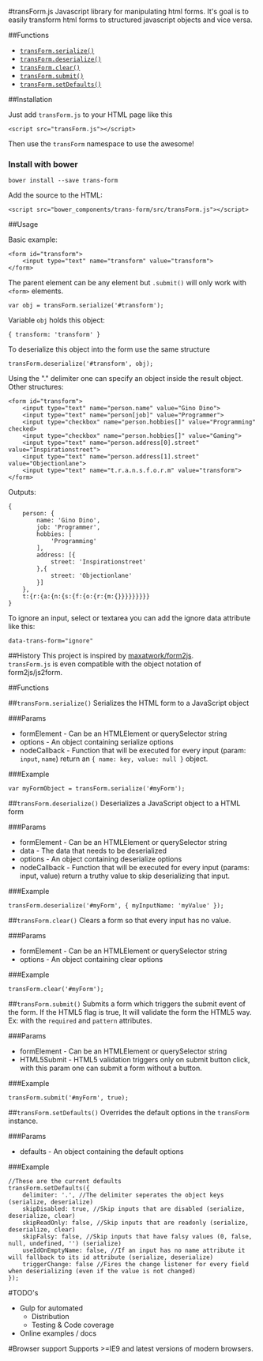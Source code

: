 #transForm.js
Javascript library for manipulating html forms.
It's goal is to easily transform html forms to structured javascript objects and vice versa.

##Functions

- [`transForm.serialize()`](#serialize)
- [`transForm.deserialize()`](#deserialize)
- [`transForm.clear()`](#clear)
- [`transForm.submit()`](#submit)
- [`transForm.setDefaults()`](#setdefaults)

##Installation

Just add `transForm.js` to your HTML page like this

	<script src="transForm.js"></script>
    
Then use the `transForm` namespace to use the awesome!


### Install with bower

    bower install --save trans-form
    
Add the source to the HTML:
    
    <script src="bower_components/trans-form/src/transForm.js"></script>

##Usage

Basic example:

	<form id="transform">
		<input type="text" name="transform" value="transform">
	</form>

The parent element can be any element but `.submit()` will only work with `<form>` elements.

	var obj = transForm.serialize('#transform');

Variable `obj` holds this object:

	{ transform: 'transform' }

To deserialize this object into the form use the same structure

	transForm.deserialize('#transform', obj);

Using the "." delimiter one can specify an object inside the result object.
Other structures:

	<form id="transform">
		<input type="text" name="person.name" value="Gino Dino">
		<input type="text" name="person[job]" value="Programmer">
		<input type="checkbox" name="person.hobbies[]" value="Programming" checked>
		<input type="checkbox" name="person.hobbies[]" value="Gaming">
		<input type="text" name="person.address[0].street" value="Inspirationstreet">
		<input type="text" name="person.address[1].street" value="Objectionlane">
		<input type="text" name="t.r.a.n.s.f.o.r.m" value="transform">
	</form>

Outputs:

	{
		person: {
			name: 'Gino Dino',
			job: 'Programmer',
			hobbies: [
				'Programming'
			],
			address: [{
				street: 'Inspirationstreet'
			},{
				street: 'Objectionlane'
			}]
		},
		t:{r:{a:{n:{s:{f:{o:{r:{m:{}}}}}}}}}
	}

To ignore an input, select or textarea you can add the ignore data attribute like this:

    data-trans-form="ignore"

##History
This project is inspired by [maxatwork/form2js](https://github.com/maxatwork/form2js).  
`transForm.js` is even compatible with the object notation of form2js/js2form.

##Functions

##<a name="serialize"></a>`transForm.serialize()`
Serializes the HTML form to a JavaScript object

###Params

- formElement - Can be an HTMLElement or querySelector string
- options - An object containing serialize options
- nodeCallback - Function that will be executed for every input (param: `input`, `name`) return an `{ name: key, value: null }` object.

###Example

	var myFormObject = transForm.serialize('#myForm');

##<a name="deserialize">`transForm.deserialize()`
Deserializes a JavaScript object to a HTML form

###Params

- formElement - Can be an HTMLElement or querySelector string
- data - The data that needs to be deserialized
- options - An object containing deserialize options
- nodeCallback - Function that will be executed for every input (params: input, value) return a truthy value to skip deserializing that input.

###Example

	transForm.deserialize('#myForm', { myInputName: 'myValue' });

##<a name="clear">`transForm.clear()`
Clears a form so that every input has no value.

###Params

- formElement - Can be an HTMLElement or querySelector string
- options - An object containing clear options

###Example

	transForm.clear('#myForm');

##<a name="submit">`transForm.submit()`
Submits a form which triggers the submit event of the form.
If the HTML5 flag is true, It will validate the form the HTML5 way. Ex: with the `required` and `pattern` attributes.

###Params

- formElement - Can be an HTMLElement or querySelector string
- HTML5Submit - HTML5 validation triggers only on submit button click, with this param one can submit a form without a button.

###Example

	transForm.submit('#myForm', true);

##<a name="setdefaults">`transForm.setDefaults()`
Overrides the default options in the `transForm` instance.

###Params

- defaults - An object containing the default options

###Example

	//These are the current defaults
	transForm.setDefaults({
		delimiter: '.', //The delimiter seperates the object keys (serialize, deserialize)
		skipDisabled: true, //Skip inputs that are disabled (serialize, deserialize, clear)
		skipReadOnly: false, //Skip inputs that are readonly (serialize, deserialize, clear)
		skipFalsy: false, //Skip inputs that have falsy values (0, false, null, undefined, '') (serialize)
		useIdOnEmptyName: false, //If an input has no name attribute it will fallback to its id attribute (serialize, deserialize)
        triggerChange: false //Fires the change listener for every field when deserializing (even if the value is not changed)
	});

#TODO's

- Gulp for automated
	- Distribution
	- Testing & Code coverage
- Online examples / docs
	

#Browser support
Supports >=IE9 and latest versions of modern browsers.